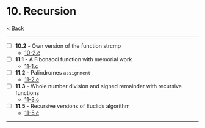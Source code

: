 # 10. Recursion
[< Back](../README.md)

---
- [ ] **10.2** - Own version of the function strcmp
    - [10-2.c](./10-2.c)
- [ ] **11.1** - A Fibonacci function with memorial work
    - [11-1.c](./11-1.c)
- [ ] **11.2** - Palindromes `assignment`
    - [11-2.c](../assignments/11-2.c)
- [ ] **11.3** - Whole number division and signed remainder with recursive functions
    - [11-3.c](./11-3.c)
- [ ] **11.5** - Recursive versions of Euclids algorithm
    - [11-5.c](./11-5.c)
---